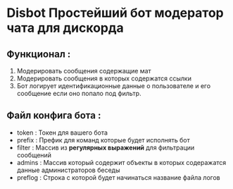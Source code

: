 # Disbot Простейший бот модератор чата для дискорда #

## Функционал :

1. Модерировать сообщения содержащие мат
2. Модерировать сообщения в которых содержатся ссылки 
3. Бот логирует идентификационные данные о пользователе и его сообщение если оно попало под фильтр.


## Файл конфига бота : 

* token  : Токен для вашего бота 
* prefix : Префик для команд которые будет исполнять бот
* filter : Массив из **регулярных выражений** для фильтрации сообщений
* admins : Массив который содержит объекты в которых содеражатся данные администраторов беседы
* preflog : Строка с которой будет начинаться название файла логов 
